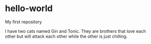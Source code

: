 # hello-world
My first repository

I have two cats named Gin and Tonic.  They are brothers that love each other but will attack each other while the other is just chilling.
